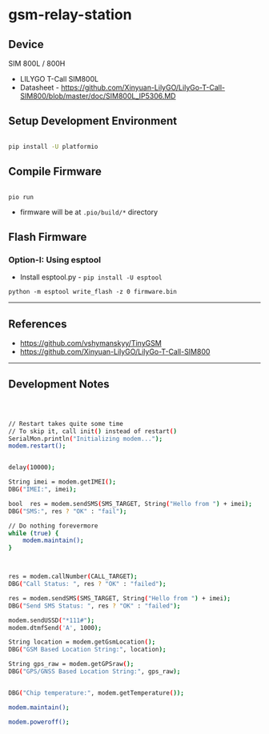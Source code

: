 # gsm-relay-station

## Device

SIM 800L / 800H
- LILYGO T-Call SIM800L
- Datasheet - https://github.com/Xinyuan-LilyGO/LilyGo-T-Call-SIM800/blob/master/doc/SIM800L_IP5306.MD


## Setup Development Environment

```bash

pip install -U platformio

```

## Compile Firmware


```shell

pio run

```

- firmware will be at `.pio/build/*` directory

## Flash Firmware


### Option-I: Using esptool
- Install esptool.py - `pip install -U esptool`
```
python -m esptool write_flash -z 0 firmware.bin
```

---

## References

- https://github.com/vshymanskyy/TinyGSM
- https://github.com/Xinyuan-LilyGO/LilyGo-T-Call-SIM800


---

## Development Notes

```bash



// Restart takes quite some time
// To skip it, call init() instead of restart()
SerialMon.println("Initializing modem...");
modem.restart();


delay(10000);

String imei = modem.getIMEI();
DBG("IMEI:", imei);

bool  res = modem.sendSMS(SMS_TARGET, String("Hello from ") + imei);
DBG("SMS:", res ? "OK" : "fail");

// Do nothing forevermore
while (true) {
    modem.maintain();
}



res = modem.callNumber(CALL_TARGET);
DBG("Call Status: ", res ? "OK" : "failed");

res = modem.sendSMS(SMS_TARGET, String("Hello from ") + imei);
DBG("Send SMS Status: ", res ? "OK" : "failed");

modem.sendUSSD("*111#");
modem.dtmfSend('A', 1000);

String location = modem.getGsmLocation();
DBG("GSM Based Location String:", location);

String gps_raw = modem.getGPSraw();
DBG("GPS/GNSS Based Location String:", gps_raw);


DBG("Chip temperature:", modem.getTemperature());

modem.maintain();

modem.poweroff();

```
